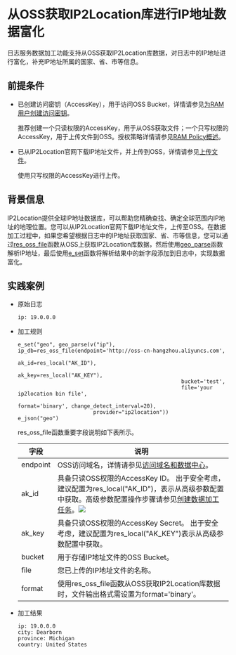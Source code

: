 # 从OSS获取IP2Location库进行IP地址数据富化 

日志服务数据加工功能支持从OSS获取IP2Location库数据，对日志中的IP地址进行富化，补充IP地址所属的国家、省、市等信息。

## 前提条件

* 已创建访问密钥（AccessKey），用于访问OSS Bucket，详情请参见[为RAM用户创建访问密钥](https://help.aliyun.com/document_detail/116401.htm?spm=a2c4g.11186623.2.5.4c87415aMxKjv2#task-188766)。

  推荐创建一个只读权限的AccessKey，用于从OSS获取文件；一个只写权限的AccessKey，用于上传文件到OSS。授权策略详情请参见[RAM Policy概述](https://help.aliyun.com/document_detail/100680.htm?spm=a2c4g.11186623.2.6.4c87415aMxKjv2#concept-y5r-5rm-2gb)。

* 已从IP2Location官网下载IP地址文件，并上传到OSS，详情请参见[上传文件](https://help.aliyun.com/document_detail/31886.htm?spm=a2c4g.11186623.2.7.4c87415aMxKjv2#concept-zx1-4p4-tdb)。

  使用只写权限的AccessKey进行上传。


## 背景信息

IP2Location提供全球IP地址数据库，可以帮助您精确查找、确定全球范围内IP地址的地理位置。您可以从IP2Location官网下载IP地址文件，上传至OSS。在数据加工过程中，如果您希望根据日志中的IP地址获取国家、省、市等信息，您可以通过[res_oss_file](https://help.aliyun.com/document_detail/129401.htm?spm=a2c4g.11186623.2.8.4c87415aMxKjv2#section-mlb-osw-xzd)函数从OSS上获取IP2Location库数据，然后使用[geo_parse](https://help.aliyun.com/document_detail/125412.htm?spm=a2c4g.11186623.2.9.4c87415aMxKjv2#section-a6e-5e9-q0c)函数解析IP地址，最后使用[e_set](https://help.aliyun.com/document_detail/125487.htm?spm=a2c4g.11186623.2.10.4c87415aMxKjv2#section-7cr-8gz-by2)函数将解析结果中的新字段添加到日志中，实现数据富化。

## 实践案例 

* 原始日志

      ip: 19.0.0.0

  

* 加工规则

      e_set("geo", geo_parse(v("ip"), ip_db=res_oss_file(endpoint='http://oss-cn-hangzhou.aliyuncs.com',
                                                          ak_id=res_local("AK_ID"),
                                                          ak_key=res_local("AK_KEY"),
                                                          bucket='test', 
                                                          file='your ip2location bin file', 
                                                          format='binary', change_detect_interval=20),
                              provider="ip2location"))
      e_json("geo")

  

  res_oss_file函数重要字段说明如下表所示。


  | 字段     | 说明                                                         |
  | -------- | ------------------------------------------------------------ |
  | endpoint | OSS访问域名，详情请参见[访问域名和数据中心](https://help.aliyun.com/document_detail/31837.htm?spm=a2c4g.11186623.2.11.4996415aKwzQM9#concept-zt4-cvy-5db)。 |
  | ak_id    | 具备只读OSS权限的AccessKey ID。 出于安全考虑，建议配置为res_local("AK_ID")，表示从高级参数配置中获取。高级参数配置操作步骤请参见[创建数据加工任务](https://help.aliyun.com/document_detail/125615.htm?spm=a2c4g.11186623.2.12.4996415aKwzQM9#task-1181217)。![](/img/dataprocessdemo/IP地址相关/高级参数配置.png) |
  | ak_key   | 具备只读OSS权限的AccessKey Secret。 出于安全考虑，建议配置为res_local("AK_KEY")表示从高级参数配置中获取。 |
  | bucket   | 用于存储IP地址文件的OSS Bucket。                             |
  | file     | 您已上传的IP地址文件的名称。                                 |
  | format   | 使用res_oss_file函数从OSS获取IP2Location库数据时，文件输出格式需设置为format='binary'。 |

  

  

* 加工结果

      ip: 19.0.0.0
      city: Dearborn
      province: Michigan
      country: United States

  




